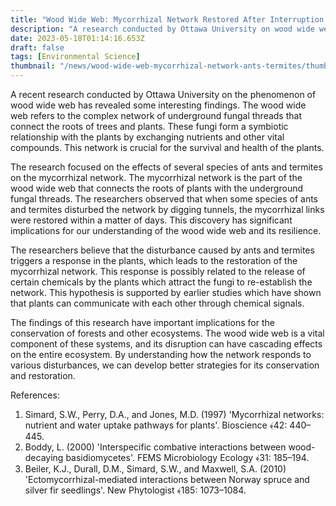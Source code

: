 ```yaml
---
title: "Wood Wide Web: Mycorrhizal Network Restored After Interruption by Ants and Termites"
description: "A research conducted by Ottawa University on wood wide web has found that mycorrhizal links of the network are restored after intervention of ants and termites. The research has great implications for understanding the resilience of the network and developing conservation strategies."
date: 2023-05-18T01:14:16.653Z
draft: false
tags: [Environmental Science]
thumbnail: "/news/wood-wide-web-mycorrhizal-network-ants-termites/thumb.png"
---
```


A recent research conducted by Ottawa University on the phenomenon of wood wide web has revealed some interesting findings. The wood wide web refers to the complex network of underground fungal threads that connect the roots of trees and plants. These fungi form a symbiotic relationship with the plants by exchanging nutrients and other vital compounds. This network is crucial for the survival and health of the plants.

The research focused on the effects of several species of ants and termites on the mycorrhizal network. The mycorrhizal network is the part of the wood wide web that connects the roots of plants with the underground fungal threads. The researchers observed that when some species of ants and termites disturbed the network by digging tunnels, the mycorrhizal links were restored within a matter of days. This discovery has significant implications for our understanding of the wood wide web and its resilience.

The researchers believe that the disturbance caused by ants and termites triggers a response in the plants, which leads to the restoration of the mycorrhizal network. This response is possibly related to the release of certain chemicals by the plants which attract the fungi to re-establish the network. This hypothesis is supported by earlier studies which have shown that plants can communicate with each other through chemical signals.

The findings of this research have important implications for the conservation of forests and other ecosystems. The wood wide web is a vital component of these systems, and its disruption can have cascading effects on the entire ecosystem. By understanding how the network responds to various disturbances, we can develop better strategies for its conservation and restoration.

References:
1. Simard, S.W., Perry, D.A., and Jones, M.D. (1997) 'Mycorrhizal networks: nutrient and water uptake pathways for plants'. Bioscience ﴾42: 440–445.
2. Boddy, L. (2000) 'Interspecific combative interactions between wood-decaying basidiomycetes'. FEMS Microbiology Ecology ﴾31: 185–194.
3. Beiler, K.J., Durall, D.M., Simard, S.W., and Maxwell, S.A. (2010) 'Ectomycorrhizal-mediated interactions between Norway spruce and silver fir seedlings'. New Phytologist ﴾185: 1073–1084.